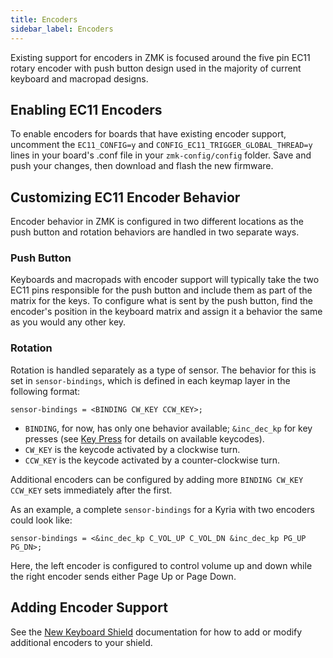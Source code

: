 ```yaml
---
title: Encoders
sidebar_label: Encoders
---
```


Existing support for encoders in ZMK is focused around the five pin EC11 rotary encoder with push button design used in the majority of current keyboard and macropad designs.

## Enabling EC11 Encoders

To enable encoders for boards that have existing encoder support, uncomment the `EC11_CONFIG=y` and `CONFIG_EC11_TRIGGER_GLOBAL_THREAD=y` lines in your board's .conf file in your `zmk-config/config` folder. Save and push your changes, then download and flash the new firmware.

## Customizing EC11 Encoder Behavior

Encoder behavior in ZMK is configured in two different locations as the push button and rotation behaviors are handled in two separate ways.

### Push Button

Keyboards and macropads with encoder support will typically take the two EC11 pins responsible for the push button and include them as part of the matrix for the keys. To configure what is sent by the push button, find the encoder's position in the keyboard matrix and assign it a behavior the same as you would any other key.

### Rotation

Rotation is handled separately as a type of sensor. The behavior for this is set in `sensor-bindings`, which is defined in each keymap layer in the following format:

```
sensor-bindings = <BINDING CW_KEY CCW_KEY>;
```

- `BINDING`, for now, has only one behavior available; `&inc_dec_kp` for key presses (see [Key Press](/docs/behaviors/key-press) for details on available keycodes).
- `CW_KEY` is the keycode activated by a clockwise turn.
- `CCW_KEY` is the keycode activated by a counter-clockwise turn.

Additional encoders can be configured by adding more `BINDING CW_KEY CCW_KEY` sets immediately after the first.

As an example, a complete `sensor-bindings` for a Kyria with two encoders could look like:

```
sensor-bindings = <&inc_dec_kp C_VOL_UP C_VOL_DN &inc_dec_kp PG_UP PG_DN>;
```

Here, the left encoder is configured to control volume up and down while the right encoder sends either Page Up or Page Down.

## Adding Encoder Support

See the [New Keyboard Shield](../development/new-shield#encoders) documentation for how to add or modify additional encoders to your shield.

